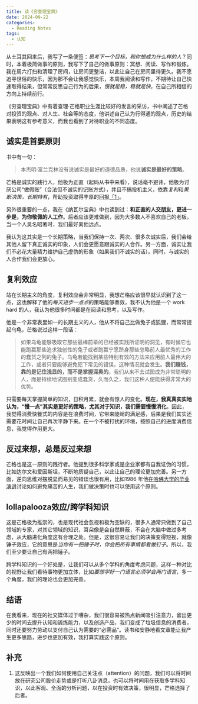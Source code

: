 ```yaml
---
title: 读《穷查理宝典》
date: 2024-09-22
categories:
  - Reading Notes
tags:
  - 认知
---
```

从土耳其回来后，我写了一条便签：*思考下一个目标，和你想成为什么样的人*？同时，本着极简做事的原则，我写下了自己的做事原则：冥想、阅读、写作和锻炼。我在周六打扫和清理了房间，让房间更整洁，以此让自己在房间里待更久。我不愿追寻世俗的快乐，因为那不会让我感觉快乐，本周我阅读和写作，不期待让自己快速取得结果，但常常反思自己行为的后果，*慢就是稳，稳就是快*，在自己所相信的方向上持续前行。

《穷查理宝典》中有着查理·芒格职业生涯比较好的发言的采访，书中阐述了芒格对投资的观点、对人生、社会等的态度，他讲述自己认为行得通的观点，历史的结果表明这有参考意义，而我也看到了对待职业的不同态度。

## 诚实是首要原则

书中有一句：

> 本杰明·富兰克林没有说诚实是最好的道德品质，他说**诚实是最好的策略**。

芒格是诚实的践行人，他极为正直（起码从书中来看），说话毫不避讳，他极为讨厌公司“做假账”（合法但不诚实的记账方式），并且不搞投机主义，依靠*复利*和*果断决策，长期持有*，帮助投资取得丰厚的回报[「1」](#补充)。

另外很重要的一点，我在《纳瓦尔宝典》中也读到过：**和正直的人交朋友，更进一步是，为你敬佩的人工作**。后者应该更难做到，因为大多数人不喜欢自己的老板。当一个人臭名昭著时，我们最好离他远点。

我认为这其实是一个长期策略，当我们保持一次、两次、很多次诚实后，我们会给其他人留下真正诚实的印象，人们会更愿意跟诚实的人合作。另一方面，诚实让我们不必花大量精力维护自己虚伪的形象（如果我们不诚实的话）。同时，与诚实的人合作我们会更放心。

## 复利效应

站在长期主义的角度，复利效应会非常明显，我想芒格应该很早就认识到了这一点，这也解释了他的*每天进步一点点*的策略能够奏效，我不认为他是一个 work hard 的人，我认为他很多时间都是在阅读和思考，以及写作。

他是一个非常表里如一的长期主义的人，他从不将自己比做兔子或狐狸，而常常提起乌龟，芒格说过这样一段话：

> 如果乌龟能够吸取它那些最棒前辈的已经被实践所证明的洞见，有时候它也能跑赢那些追求独创性的兔子或者跑赢宁愿跻身那些忽略前人最优秀的工作的蠢货之列的兔子。乌龟若能找到某些特别有效的方法来应用前人最伟大的工作，或者只要能够避免犯下常见的错误，这种情况就会发生。**我们赚钱，靠的是记住浅显的，而不是掌握深奥的**。我们从来不去试图成为非常聪明的人，而是持续地试图别变成蠢货，久而久之，我们这种人便能获得非常大的优势。

只需要每天掌握简单的知识，日积月累，就会有惊人的变化。**现在，我真真实实地认为，“慢一点”其实是更好的策略，尤其对于知识，我们需要慢慢消化**。因此，我觉得消费快餐式的内容是在浪费时间，它带来陡峭的满足感，后果是我们其实还需要花时间让自己再次平静下来。在一个不被打扰的环境，按照自己的进度消费信息，我觉得作用更大。

## 反过来想，总是反过来想

芒格也是这一原则的践行者。他提到很多科学家或是企业家都有自我证伪的习惯，比如达尔文和爱因斯坦，不断地质疑自己，以此让自己的理论更加完善。另一方面，逆向思维对摆脱显而易见的错误也很有用，比如1986 年他[在哈佛大学的毕业演讲](https://www.stripe.press/poor-charlies-almanack/talk-one?progress=0.00%)讨论如何避免痛苦的人生，我们做决策时也可以使用这个原则。

## lollapalooza效应/跨学科知识

这是芒格极为推崇的，也是现代社会忽视和极为空缺的，很多人通常只做到了自己领域的专家，对其它领域的知识，耳朵像是会自然屏蔽，不会在大脑中做过多考虑，从大脑进化角度这有合理之处。但是，这很容易让我们的决策变得短视，就像锤子效应，它的意思是*当你有一把锤子时，你会把所有事情都看做钉子*。所以，我们至少要让自己有两把锤子。

跨学科知识的一个好处是，让我们可以从多个学科的角度考虑问题，这样一种对比的视野让我们看待事物更加立体，比如*要想学好一门语言必须学会两门语言*，多一个角度，我们的理论也会更加完善。

## 结语

在我看来，现在的社交媒体过于嘈杂，我们很容易被热点新闻吸引注意力，留出更少的时间去提升认知和锻炼能力，以及创造产品，我们变成了垃圾信息的消费者，同时还要努力劳动以支付自己认为需要的“必需品”。读书和安静地看文章能让我产生更多思路，进步也更加有效，我打算实践这个原则。

## 补充

1. 这反映出一个我们如何使用自己关注点（attention）的问题，我们可以将时间放在研究公司股价走势或是打听八卦消息，也可以将时间用在获取多学科知识，以此客观、全面的分析问题，以在投资时有效决策，很明显，芒格选择了后者。